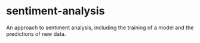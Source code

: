 # sentiment-analysis
An approach to sentiment analysis, including the training of a model and the predictions of new data.
